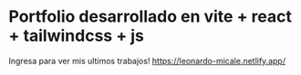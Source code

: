 # Portfolio desarrollado en vite + react + tailwindcss + js

Ingresa para ver mis ultimos trabajos!
https://leonardo-micale.netlify.app/
